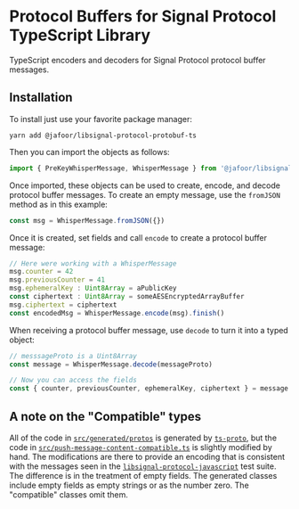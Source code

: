 # Protocol Buffers for Signal Protocol TypeScript Library

TypeScript encoders and decoders for Signal Protocol protocol buffer messages.

## Installation

To install just use your favorite package manager:

```
yarn add @jafoor/libsignal-protocol-protobuf-ts
```

Then you can import the objects as follows:

```ts
import { PreKeyWhisperMessage, WhisperMessage } from '@jafoor/libsignal-protocol-protobuf-ts'
```

Once imported, these objects can be used to create, encode, and decode protocol buffer messages.
To create an empty message, use the `fromJSON` method as in this example:

```ts
const msg = WhisperMessage.fromJSON({})
```

Once it is created, set fields and call `encode` to create a protocol buffer message:

```ts
// Here were working with a WhisperMessage
msg.counter = 42
msg.previousCounter = 41
msg.ephemeralKey : Uint8Array = aPublicKey
const ciphertext : Uint8Array = someAESEncryptedArrayBuffer
msg.ciphertext = ciphertext
const encodedMsg = WhisperMessage.encode(msg).finish()
```

When receiving a protocol buffer message, use `decode` to turn it into a typed object:

```ts
// messsageProto is a Uint8Array
const message = WhisperMessage.decode(messageProto)

// Now you can access the fields
const { counter, previousCounter, ephemeralKey, ciphertext } = message
```

## A note on the "Compatible" types

All of the code in [`src/generated/protos`](https://github.com/privacyresearchgroup/libsignal-protocol-protobuf-ts/tree/master/src/generated/protos) is generated by [`ts-proto`](https://github.com/stephenh/ts-proto), but the code in [`src/push-message-content-compatible.ts`](https://github.com/privacyresearchgroup/libsignal-protocol-protobuf-ts/blob/master/src/push-message-content-compatible.ts) is slightly modified by hand. The modifications are there to provide an encoding that is consistent with the messages seen in the [`libsignal-protocol-javascript`](https://github.com/signalapp/libsignal-protocol-javascript) test suite. The difference is in the treatment of empty fields. The generated classes include empty fields as empty strings or as the number zero. The "compatible" classes omit them.
